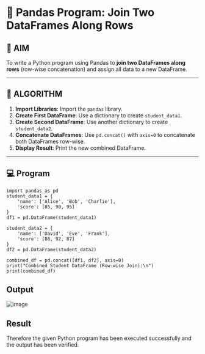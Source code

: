 # 🧪 Pandas Program: Join Two DataFrames Along Rows

## 🎯 AIM

To write a Python program using Pandas to **join two DataFrames along rows** (row-wise concatenation) and assign all data to a new DataFrame.

---

## 🧠 ALGORITHM

1. **Import Libraries**: Import the `pandas` library.
2. **Create First DataFrame**: Use a dictionary to create `student_data1`.
3. **Create Second DataFrame**: Use another dictionary to create `student_data2`.
4. **Concatenate DataFrames**: Use `pd.concat()` with `axis=0` to concatenate both DataFrames row-wise.
5. **Display Result**: Print the new combined DataFrame.

---

## 💻 Program
```
import pandas as pd
student_data1 = {
    'name': ['Alice', 'Bob', 'Charlie'],
    'score': [85, 90, 95]
}
df1 = pd.DataFrame(student_data1)

student_data2 = {
    'name': ['David', 'Eve', 'Frank'],
    'score': [88, 92, 87]
}
df2 = pd.DataFrame(student_data2)

combined_df = pd.concat([df1, df2], axis=0)
print("Combined Student DataFrame (Row-wise Join):\n")
print(combined_df)

```

## Output
![image](https://github.com/user-attachments/assets/2cf04b0f-69e7-41e6-a3b1-71bc902d5367)


## Result
Therefore the given Python program has been executed successfully and the output has been verified.
